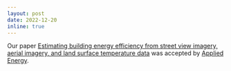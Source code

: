 ```yaml
---
layout: post
date: 2022-12-20
inline: true
---
```

Our paper [Estimating building energy efficiency from street view imagery, aerial imagery, and land surface temperature data](https://www.sciencedirect.com/science/article/abs/pii/S0306261922017998) was accepted by [Applied Energy](https://www.sciencedirect.com/journal/applied-energy).
